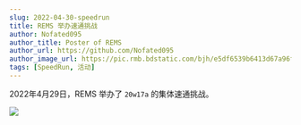 ```yaml
---
slug: 2022-04-30-speedrun
title: REMS 举办速通挑战
author: Nofated095
author_title: Poster of REMS
author_url: https://github.com/Nofated095
author_image_url: https://pic.rmb.bdstatic.com/bjh/e5df6539b6413d67a96fd9639035effa.jpeg
tags: [SpeedRun, 活动]
---
```


2022年4月29日，REMS 举办了 `20w17a` 的集体速通挑战。

<!--truncate-->

![](https://pic.rmb.bdstatic.com/bjh/8acd20deff041992a105ad62e48c4bd6.png)
